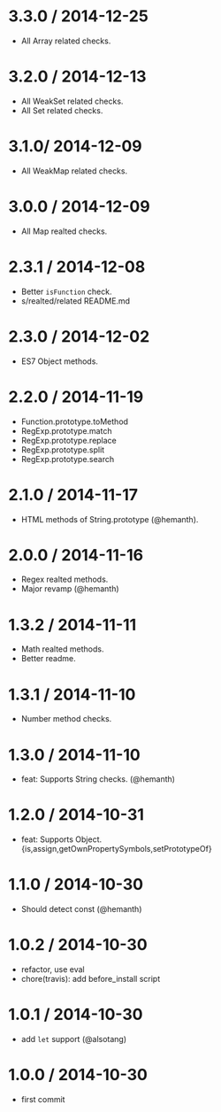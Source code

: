 3.3.0 / 2014-12-25
==================
* All Array related checks.

3.2.0 / 2014-12-13
==================
* All WeakSet related checks.
* All Set related checks.

3.1.0/ 2014-12-09
==================
* All WeakMap related checks.

3.0.0 / 2014-12-09
==================
* All Map realted checks.

2.3.1 / 2014-12-08
==================
* Better `isFunction` check.
* s/realted/related README.md

2.3.0 / 2014-12-02
==================
* ES7 Object methods.


2.2.0 / 2014-11-19
==================
* Function.prototype.toMethod
* RegExp.prototype.match
* RegExp.prototype.replace
* RegExp.prototype.split
* RegExp.prototype.search

2.1.0 / 2014-11-17
==================
* HTML methods of String.prototype (@hemanth).

2.0.0 / 2014-11-16
==================
* Regex realted methods.
* Major revamp (@hemanth)

1.3.2 / 2014-11-11
==================
* Math realted methods.
* Better readme.


1.3.1 / 2014-11-10
==================

 * Number method checks.

1.3.0 / 2014-11-10
==================

 * feat: Supports String checks. (@hemanth)

1.2.0 / 2014-10-31
==================

 * feat: Supports Object.{is,assign,getOwnPropertySymbols,setPrototypeOf}

1.1.0 / 2014-10-30
==================

 * Should detect const (@hemanth)

1.0.2 / 2014-10-30
==================

 * refactor, use eval
 * chore(travis): add before_install script

1.0.1 / 2014-10-30
==================

 * add `let` support (@alsotang)

1.0.0 / 2014-10-30
==================

 * first commit
